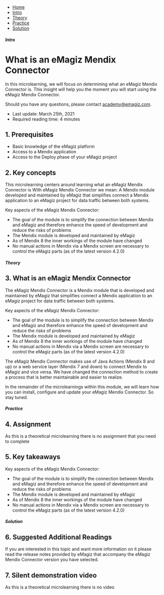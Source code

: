 <div class="ez-academy">
    <div class="ez-academy__body">
        <main class="micro-learning">
        <ul class="doc-nav">
            <li class="doc-nav__item"><a href="../../docs/microlearning/novice-mendix-connectivity-index" class="doc-nav__link">Home</a></li>
            <li class="doc-nav__item"><a href="#intro" class="doc-nav__link">Intro</a></li>
            <li class="doc-nav__item"><a href="#theory" class="doc-nav__link">Theory</a></li>
            <li class="doc-nav__item"><a href="#practice" class="doc-nav__link">Practice</a></li>
            <li class="doc-nav__item"><a href="#solution" class="doc-nav__link">Solution</a></li>
        </ul>

<div class="doc">

##### Intro

# What is an eMagiz Mendix Connector

In this microlearning, we will focus on determining what an eMagiz Mendix Connector is. 
This insight will help you the moment you will start using the eMagiz Mendix Connector.

Should you have any questions, please contact academy@emagiz.com.

- Last update: March 25th, 2021
- Required reading time: 4 minutes

## 1. Prerequisites
- Basic knowledge of the eMagiz platform
- Access to a Mendix application
- Access to the Deploy phase of your eMagiz project

## 2. Key concepts
This microlearning centers around learning what an eMagiz Mendix Connector is
With eMagiz Mendix Connector we mean: A Mendix module developed and maintained by eMagiz that simplifies connect a Mendix application to an eMagiz project for data traffic between both systems.

Key aspects of the eMagiz Mendix Connector:

- The goal of the module is to simplify the connection between Mendix and eMagiz and therefore enhance the speed of development and reduce the risks of problems
- The Mendix module is developed and maintained by eMagiz
- As of Mendix 8 the inner workings of the module have changed
- No manual actions in Mendix via a Mendix screen are necessary to control the eMagiz parts (as of the latest version 4.2.0)

##### Theory

## 3. What is an eMagiz Mendix Connector

The eMagiz Mendix Connector is a Mendix module that is developed and maintained by eMagiz that simplifies connect a Mendix application to an eMagiz project for data traffic between both systems.

Key aspects of the eMagiz Mendix Connector:

- The goal of the module is to simplify the connection between Mendix and eMagiz and therefore enhance the speed of development and reduce the risks of problems
- The Mendix module is developed and maintained by eMagiz
- As of Mendix 8 the inner workings of the module have changed
- No manual actions in Mendix via a Mendix screen are necessary to control the eMagiz parts (as of the latest version 4.2.0)

The eMagiz Mendix Connector makes use of Java Actions (Mendix 8 and up) or a web service layer (Mendix 7 and down) to connect Mendix to eMagiz and vice versa. We have changed the connection method to create a process that is better maintainable and easier to realize.

In the remainder of the microlearnings within this module, we will learn how you can install, configure and update your eMagiz Mendix Connector. So stay tuned.

##### Practice

## 4. Assignment

As this is a theoretical microlearning there is no assignment that you need to complete

## 5. Key takeaways

Key aspects of the eMagiz Mendix Connector:

- The goal of the module is to simplify the connection between Mendix and eMagiz and therefore enhance the speed of development and reduce the risks of problems
- The Mendix module is developed and maintained by eMagiz
- As of Mendix 8 the inner workings of the module have changed
- No manual actions in Mendix via a Mendix screen are necessary to control the eMagiz parts (as of the latest version 4.2.0)

##### Solution

## 6. Suggested Additional Readings

If you are interested in this topic and want more information on it please read the release notes provided by eMagiz that accompany the eMagiz Mendix Connector version you have selected.

## 7. Silent demonstration video

As this is a theoretical microlearning there is no video

</div>
</main>
</div>
</div>
